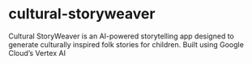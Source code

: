 # cultural-storyweaver
Cultural StoryWeaver is an AI-powered storytelling app designed to generate culturally inspired folk stories for children. Built using Google Cloud’s Vertex AI 
